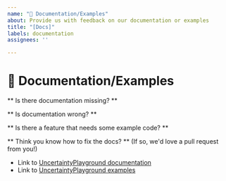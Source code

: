 ```yaml
---
name: "📝 Documentation/Examples"
about: Provide us with feedback on our documentation or examples
title: "[Docs]"
labels: documentation
assignees: ''

---
```


# 📝 Documentation/Examples

** Is there documentation missing? **
<!-- Let us know what modules have missing or incomplete documentation -->

** Is documentation wrong? **
<!-- Let us know if you find a mistake in the documentation! -->

** Is there a feature that needs some example code? **
<!-- Let us know if we're missing any example notebooks -->

** Think you know how to fix the docs? ** (If so, we'd love a pull request from you!)

- Link to [UncertaintyPlayground documentation](https://unco3892.github.io/UncertaintyPlayground/)
- Link to [UncertaintyPlayground examples](https://unco3892.github.io/UncertaintyPlayground/usage/)